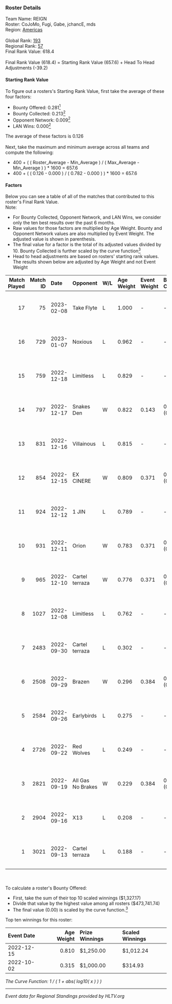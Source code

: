 ### Roster Details<br />
Team Name: REIGN<br />
Roster: CoJoMo, Fugi, Gabe, jchancE, mds<br />
Region: [Americas]( ../standings_americas.md)<br />
<br />
Global Rank: [193](../standings_global.md)<br />
Regional Rank: [57]( ../standings_americas.md)<br />
Final Rank Value:  618.4<br />
<br />
Final Rank Value (618.4) = Starting Rank Value (657.6) + Head To Head Adjustments (-39.2)<br />

#### Starting Rank Value<br />
To figure out a rosters's Starting Rank Value, first take the average of these four factors:<br />
- Bounty Offered: 0.281[<sup>1</sup>](#table2)
- Bounty Collected: 0.213[<sup>2</sup>](#table1)
- Opponent Network: 0.009[<sup>2</sup>](#table1)
- LAN Wins: 0.000[<sup>2</sup>](#table1)

The average of these factors is 0.126<br />
<br />
Next, take the maximum and minimum average across all teams and compute the following:<br />
- 400 + ( ( Roster_Average - Min_Average ) / ( Max_Average - Min_Average ) ) * 1600 = 657.6
- 400 + ( ( 0.126 - 0.000 ) / ( 0.782 - 0.000 ) ) * 1600 = 657.6


#### Factors<br />
Below you can see a table of all of the matches that contributed to this roster's Final Rank Value.<br />
Note:<br />

- For Bounty Collected, Opponent Network, and LAN Wins, we consider only the ten best results over the past 6 months.
- Raw values for those factors are multiplied by Age Weight. Bounty and Opponent Network values are also multiplied by Event Weight. The adjusted value is shown in parenthesis.
- The final value for a factor is the total of its adjusted values divided by 10. Bounty Collected is further scaled by the curve function[<sup>3</sup>](#curveFunction)
- Head to head adjustments are based on rosters' starting rank values. The results shown below are adjusted by Age Weight and not Event Weight
<span id="table1"></span><br />


| Match Played | Match ID | Date       | Opponent          | W/L | Age Weight | Event Weight | Bounty Collected | Opponent Network | LAN Wins  | H2H Adj. | Roster                           |
| -: | -: | :- | :- | :- | :- | :- | :- | :- | :- | -: | :- |
|           17 |       75 | 2023-02-08 | Take Flyte        | L   | 1.000      | -            | -                | -                | -         |   -12.29 | CoJoMo, Fugi, Gabe, jchancE, mds |
|           16 |      729 | 2023-01-07 | Noxious           | L   | 0.962      | -            | -                | -                | -         |   -15.88 | Fugi, Gabe, jchancE, mds, xaler  |
|           15 |      759 | 2022-12-18 | Limitless         | L   | 0.829      | -            | -                | -                | -         |    -9.61 | Fugi, Gabe, jchancE, mds, xaler  |
|           14 |      797 | 2022-12-17 | Snakes Den        | W   | 0.822      | 0.143        | 0.002 (0.000)    | 0.059 (0.007)    | 0 (0.000) |    11.91 | Fugi, Gabe, jchancE, mds, xaler  |
|           13 |      831 | 2022-12-16 | Villainous        | L   | 0.815      | -            | -                | -                | -         |   -15.69 | Fugi, Gabe, jchancE, mds, xaler  |
|           12 |      854 | 2022-12-15 | EX CINERE         | W   | 0.809      | 0.371        | 0.002 (0.001)    | 0.064 (0.019)    | 0 (0.000) |    12.44 | Fugi, Gabe, jchancE, mds, xaler  |
|           11 |      924 | 2022-12-12 | 1 JIN             | L   | 0.789      | -            | -                | -                | -         |   -11.38 | Fugi, Gabe, jchancE, mds, xaler  |
|           10 |      931 | 2022-12-11 | Orion             | W   | 0.783      | 0.371        | 0.001 (0.000)    | 0.090 (0.026)    | 0 (0.000) |    11.14 | Fugi, Gabe, jchancE, mds, xaler  |
|            9 |      965 | 2022-12-10 | Cartel terraza    | W   | 0.776      | 0.371        | 0.002 (0.001)    | 0.113 (0.033)    | 0 (0.000) |    12.24 | Fugi, Gabe, jchancE, mds, xaler  |
|            8 |     1027 | 2022-12-08 | Limitless         | L   | 0.762      | -            | -                | -                | -         |    -8.50 | Fugi, Gabe, jchancE, mds, xaler  |
|            7 |     2483 | 2022-09-30 | Cartel terraza    | L   | 0.302      | -            | -                | -                | -         |    -4.58 | Fugi, Gabe, jchancE, mds, xaler  |
|            6 |     2508 | 2022-09-29 | Brazen            | W   | 0.296      | 0.384        | 0.001 (0.000)    | 0.022 (0.002)    | 0 (0.000) |     4.39 | Fugi, Gabe, jchancE, mds, xaler  |
|            5 |     2584 | 2022-09-26 | Earlybirds        | L   | 0.275      | -            | -                | -                | -         |    -4.74 | Fugi, Gabe, jchancE, mds, xaler  |
|            4 |     2726 | 2022-09-22 | Red Wolves        | L   | 0.249      | -            | -                | -                | -         |    -3.86 | Fugi, Gabe, jchancE, mds, xaler  |
|            3 |     2821 | 2022-09-19 | All Gas No Brakes | W   | 0.229      | 0.384        | 0.000 (0.000)    | 0.008 (0.001)    | 0 (0.000) |     1.43 | Fugi, Gabe, jchancE, mds, xaler  |
|            2 |     2904 | 2022-09-16 | X13               | L   | 0.208      | -            | -                | -                | -         |    -3.27 | Fugi, Gabe, jchancE, mds, xaler  |
|            1 |     3021 | 2022-09-13 | Cartel terraza    | L   | 0.188      | -            | -                | -                | -         |    -2.94 | Fugi, Gabe, jchancE, mds, xaler  |

<br />
<span id="table2"></span><br />
To calculate a roster's Bounty Offered:<br />

- First, take the sum of their top 10 scaled winnings ($1,327.17)
- Divide that value by the highest value among all rosters ($473,741.74)
- The final value (0.00) is scaled by the curve function.[<sup>3</sup>](#curveFunction)

Top ten winnings for this roster:<br />

| Event Date | Age Weight | Prize Winnings | Scaled Winnings |
| :- | -: | :- | :- |
| 2022-12-15 |      0.810 | $1,250.00      | $1,012.24       |
| 2022-10-02 |      0.315 | $1,000.00      | $314.93         |


<span id="curveFunction"></span>_The Curve Function: 1 / ( 1 + abs( log10( x ) ) )_<br />

---
_Event data for Regional Standings provided by HLTV.org_<br />
